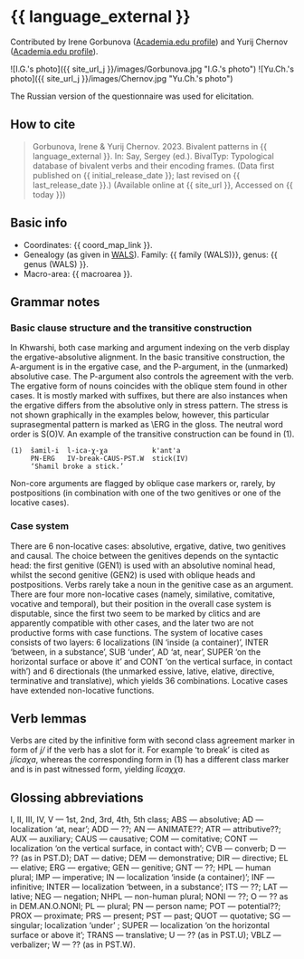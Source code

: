 # {{ language_external }}
Contributed by Irene Gorbunova ([Academia.edu profile](https://rggu.academia.edu/IreneGorbunova)) and Yurij Chernov ([Academia.edu profile](https://independent.academia.edu/AllisterRight)).

![I.G.'s photo]({{ site_url_j }}/images/Gorbunova.jpg "I.G.'s photo")
![Yu.Ch.'s photo]({{ site_url_j }}/images/Chernov.jpg "Yu.Ch.'s photo")

The Russian version of the questionnaire was used for elicitation. 

## How to cite
> Gorbunova, Irene & Yurij Chernov. 2023. Bivalent patterns in {{ language_external }}. 
> In: Say, Sergey (ed.). BivalTyp: 
> Typological database of bivalent verbs and their encoding frames. 
> (Data first published on {{ initial_release_date }}; last revised on {{ last_release_date }}.) 
> (Available online at {{ site_url }}, Accessed on {{ today }})

## Basic info
- Coordinates: {{ coord_map_link }}.
- Genealogy (as given in [WALS](https://wals.info/)). Family: {{ family (WALS)}}, genus: {{ genus (WALS) }}.
- Macro-area: {{ macroarea }}. 

## Grammar notes
### Basic clause structure and the transitive construction
In Khwarshi, both case marking and argument indexing on the verb display the ergative-absolutive alignment. In the basic transitive construction, the A-argument is in the ergative case, and the P-argument, in the (unmarked) absolutive case. The P-argument also controls the agreement with the verb. The ergative form of nouns coincides with the oblique stem found in other cases. It is mostly marked with suffixes, but there are also instances when the ergative differs from the absolutive only in stress pattern. The stress is not shown graphically in the examples below, however, this particular suprasegmental pattern is marked as \ERG in the gloss. The neutral word order is S(O)V. An example of the transitive construction can be found in (1). 

```
(1)  šamil-i  l-ica-χ-χa           k'ant'a
     PN-ERG   IV-break-CAUS-PST.W  stick(IV)
     ‘Shamil broke a stick.’
```

Non-core arguments are flagged by oblique case markers or, rarely, by postpositions (in combination with one of the two genitives or one of the locative cases).

### Case system
There are 6 non-locative cases: absolutive, ergative, dative, two genitives and causal. The choice between the genitives depends on the syntactic head: the first genitive (GEN1) is used with an absolutive nominal head, whilst the second genitive (GEN2) is used with oblique heads and postpositions. Verbs rarely take a noun in the genitive case as an argument. There are four more non-locative cases (namely, similative, comitative, vocative and temporal), but their position in the overall case system is disputable, since the first two seem to be marked by clitics and are apparently compatible with other cases, and the later two are not productive forms with case functions. The system of locative cases consists of two layers: 6 localizations (IN ‘inside (a container)’, INTER ‘between, in a substance’, SUB ‘under’, AD ‘at, near’, SUPER ‘on the horizontal surface or above it’ and CONT ‘on the vertical surface, in contact with’) and 6 directionals (the unmarked essive, lative, elative, directive, terminative and translative), which yields 36 combinations. Locative cases have extended non-locative functions.

## Verb lemmas
Verbs are cited by the infinitive form with second class agreement marker in form of *j/* if the verb has a slot for it. For example ‘to break’ is cited as *j/icaχa*, whereas the corresponding form in (1) has a different class marker and is in past witnessed form, yielding *licaχχa*.

## Glossing abbreviations
I, II, III, IV, V — 1st, 2nd, 3rd, 4th, 5th class; ABS — absolutive; AD — localization ‘at, near’; ADD — ??; AN — ANIMATE??; ATR — attributive??; AUX — auxiliary; CAUS — causative; COM — comitative; CONT — localization ‘on the vertical surface, in contact with’; CVB — converb; D — ?? (as in PST.D); DAT — dative; DEM — demonstrative; DIR — directive; EL — elative; ERG — ergative; GEN — genitive; GNT — ??; HPL — human plural; IMP — imperative; IN — localization ‘inside (a container)’; INF — infinitive; INTER — localization ‘between, in a substance’; ITS — ??; LAT — lative; NEG — negation; NHPL — non-human plural; NONI — ??; O — ?? as in DEM.AN.O.NONI; PL — plural; PN — person name; POT — potential??; PROX — proximate; PRS — present; PST — past; QUOT — quotative; SG — singular; localization ‘under’ ; SUPER — localization ‘on the horizontal surface or above it’; TRANS — translative; U — ?? (as in PST.U); VBLZ — verbalizer; W — ?? (as in PST.W).  

